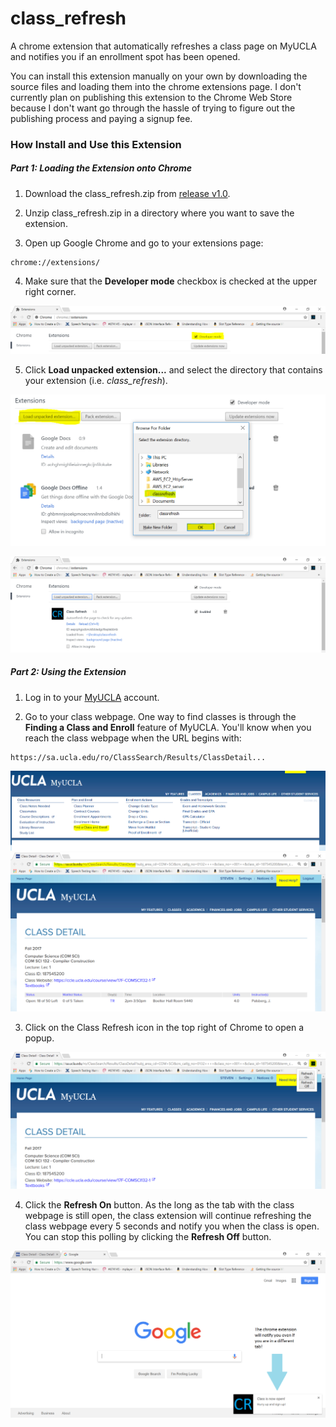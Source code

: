 # class_refresh

A chrome extension that automatically refreshes a class page on 
MyUCLA and notifies you if an enrollment spot has been opened.

You can install this extension manually on your own by downloading
the source files and loading them into the chrome extensions page.
I don't currently plan on publishing this extension to the Chrome
Web Store because I don't want go through the hassle of trying to
figure out the publishing process and paying a signup fee.

### How Install and Use this Extension

##### Part 1: Loading the Extension onto Chrome 

1. Download the class_refresh.zip from [release v1.0](https://github.com/hanstxu/class_refresh/releases).

2. Unzip class_refresh.zip in a directory where you want to save
the extension.

3. Open up Google Chrome and go to your extensions page:
```
chrome://extensions/
```

4. Make sure that the **Developer mode** checkbox is checked at 
the upper right corner.

  ![Developer mode checkbox screenshot](https://raw.githubusercontent.com/hanstxu/class_refresh/master/screenshots/Part1Step4.PNG)


5. Click **Load unpacked extension...** and select the directory
that contains your extension (i.e. *class_refresh*).

  ![Load extension screenshot](https://raw.githubusercontent.com/hanstxu/class_refresh/master/screenshots/Part1Step5.PNG)
  
  ![Extension loaded screenshot](https://raw.githubusercontent.com/hanstxu/class_refresh/master/screenshots/Part1Finished.PNG)

##### Part 2: Using the Extension

1. Log in to your [MyUCLA](http://my.ucla.edu/) account.

2. Go to your class webpage. One way to find classes is through
the **Finding a Class and Enroll** feature of MyUCLA. You'll know
when you reach the class webpage when the URL begins with:
```
https://sa.ucla.edu/ro/ClassSearch/Results/ClassDetail...
```

  ![Find a Class and Enroll screenshot](https://raw.githubusercontent.com/hanstxu/class_refresh/master/screenshots/Part2Step2-1.PNG)
  ![Class webpage screenshot](https://raw.githubusercontent.com/hanstxu/class_refresh/master/screenshots/Part2Step2-2.PNG)

3. Click on the Class Refresh icon in the top right of Chrome to
open a popup.

  ![Extension popup screenshot](https://raw.githubusercontent.com/hanstxu/class_refresh/master/screenshots/Part2Step3.PNG?)

4. Click the **Refresh On** button. As the long as the tab with
the class webpage is still open, the class extension will continue
refreshing the class webpage every 5 seconds and notify you when
the class is open. You can stop this polling by clicking the
**Refresh Off** button.

  ![Notification screenshot](https://raw.githubusercontent.com/hanstxu/class_refresh/master/screenshots/Part2Finished.PNG)
